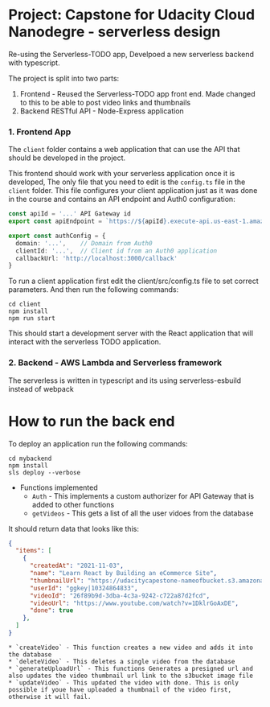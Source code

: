 # Project: Capstone for Udacity Cloud Nanodegre - serverless design
 Re-using the Serverless-TODO app, Develpoed a new serverless backend with typescript. 


The project is split into two parts:
1. Frontend - Reused the Serverless-TODO app front end. Made changed to this to be able to post video links and thumbnails
2. Backend RESTful API - Node-Express application


### 1. Frontend App 

The `client` folder contains a web application that can use the API that should be developed in the project.

This frontend should work with your serverless application once it is developed, The only file that you need to edit is the `config.ts` file in the `client` folder. This file configures your client application just as it was done in the course and contains an API endpoint and Auth0 configuration:

```ts
const apiId = '...' API Gateway id
export const apiEndpoint = `https://${apiId}.execute-api.us-east-1.amazonaws.com/dev`

export const authConfig = {
  domain: '...',    // Domain from Auth0
  clientId: '...',  // Client id from an Auth0 application
  callbackUrl: 'http://localhost:3000/callback'
}
```
To run a client application first edit the client/src/config.ts file to set correct parameters. And then run the following commands:
 ```
cd client
npm install
npm run start
```

This should start a development server with the React application that will interact with the serverless TODO application.


### 2. Backend - AWS Lambda and Serverless framework
The serverless is written in typescript and its using serverless-esbuild instead of webpack
# How to run the back end

To deploy an application run the following commands:

```
cd mybackend
npm install
sls deploy --verbose
```

* Functions implemented
    * `Auth` - This implements a custom authorizer for API Gateway that is added to other functions
    * `getVideos` - This gets a list of all the user vidoes from the database

It should return data that looks like this:

```json
{
  "items": [
    {
      "createdAt": "2021-11-03",
      "name": "Learn React by Building an eCommerce Site",
      "thumbnailUrl": "https://udacitycapestone-nameofbucket.s3.amazonaws.com/4403e7d4-2656-4768-bb95-4ef27958a70f",
      "userId": "ggkey|10324864833",
      "videoId": "26f89b9d-3dba-4c3a-9242-c722a87d2fcd",
      "videoUrl": "https://www.youtube.com/watch?v=1DklrGoAxDE",
      "done": true
    },   
  ]
}
```

    * `createVideo` - This function creates a new video and adds it into the database
    * `deleteVideo` - This deletes a single video from the database
    * `generateUploadUrl` - This functions Generates a presigned url and also updates the video thumbnail url link to the s3bucket image file
    * `updateVideo` - This updated the video with done. This is only possible if youe have uploaded a thumbnail of the video first, otherwise it will fail.
